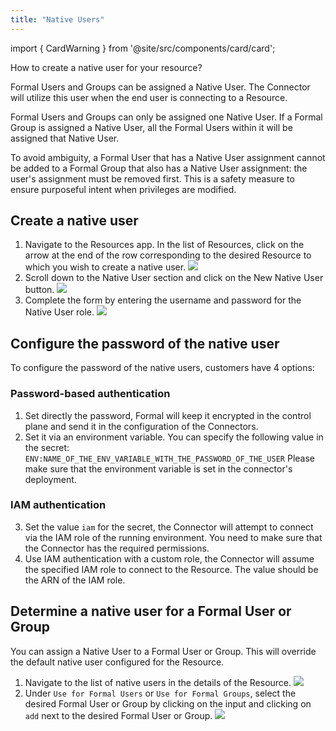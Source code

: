 ```yaml
---
title: "Native Users"
---
```


import { CardWarning } from '@site/src/components/card/card';

<span className="page-description">How to create a native user for your resource?</span>

Formal Users and Groups can be assigned a Native User. The Connector will utilize this user when the end user is connecting to a Resource.

Formal Users and Groups can only be assigned one Native User. If a Formal Group is assigned a Native User, all the Formal Users within it will be assigned that Native User.

To avoid ambiguity, a Formal User that has a Native User assignment cannot be added to a Formal Group that also has a Native User assignment: the user's assignment must be removed first. This is a safety measure to ensure purposeful intent when privileges are modified.

## Create a native user

1. Navigate to the Resources app. In the list of Resources, click on the arrow at the end of the row corresponding to the desired Resource to which you wish to create a native user.
   <img src="/img/native_user1.png" />
2. Scroll down to the Native User section and click on the New Native User button.
   <img src="/img/native_user2.png" />
3. Complete the form by entering the username and password for the Native User role.
   <img src="/img/native_user3.png" />

## Configure the password of the native user

To configure the password of the native users, customers have 4 options:

### Password-based authentication

1. Set directly the password, Formal will keep it encrypted in the control plane and send it in the configuration of the Connectors.
2. Set it via an environment variable. You can specify the following value in the secret: `ENV:NAME_OF_THE_ENV_VARIABLE_WITH_THE_PASSWORD_OF_THE_USER`
   <CardWarning>
   Please make sure that the environment variable is set in the connector's deployment.
   </CardWarning>

### IAM authentication

3. Set the value `iam` for the secret, the Connector will attempt to connect via the IAM role of the running environment. You need to make sure that the Connector has the required permissions.
4. Use IAM authentication with a custom role, the Connector will assume the specified IAM role to connect to the Resource. The value should be the ARN of the IAM role.

## Determine a native user for a Formal User or Group

You can assign a Native User to a Formal User or Group. This will override the default native user configured for the Resource.

1. Navigate to the list of native users in the details of the Resource.
   <img src="/img/native_user4.png" />
2. Under `Use for Formal Users` or `Use for Formal Groups`, select the desired Formal User or Group by clicking on the input and clicking on `add` next to the desired Formal User or Group.
   <img src="/img/native_user5.png" />
